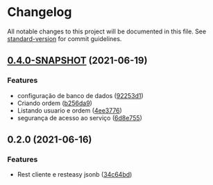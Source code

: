 # Changelog

All notable changes to this project will be documented in this file. See [standard-version](https://github.com/conventional-changelog/standard-version) for commit guidelines.

## [0.4.0-SNAPSHOT](https://github.com/denissoliveira/bitcoin-quarkus/compare/v0.2.0...v0.4.0-SNAPSHOT) (2021-06-19)


### Features

* configuração de banco de dados ([92253d1](https://github.com/denissoliveira/bitcoin-quarkus/commit/92253d121856fa0101c8c3ec71e22a3095889e66))
* Criando ordem ([b256da9](https://github.com/denissoliveira/bitcoin-quarkus/commit/b256da94b6f0f0c0a3e0793258eb7db8f4ccfec1))
* Listando usuario e ordem ([4ee3776](https://github.com/denissoliveira/bitcoin-quarkus/commit/4ee3776e341db615913fdf0655d46ea16d2f43aa))
* segurança de acesso ao serviço ([6d8e755](https://github.com/denissoliveira/bitcoin-quarkus/commit/6d8e75597256ede75953c2d04bbe41f96febf63e))

## 0.2.0 (2021-06-16)


### Features

* Rest cliente e resteasy jsonb ([34c64bd](https://github.com/denissoliveira/bitcoin-quarkus/commit/34c64bd117c991aa2fc2c58b07fdd9b40dde3d73))
